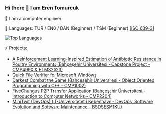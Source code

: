 ### Hi there 👋 I am Eren Tomurcuk

 🌱 I am a computer engineer.

 💬 Languages: TUR / ENG / DAN (Beginner) / TSM (Beginner) [[ISO 639-3]](https://iso639-3.sil.org/code_tables/639/data)

 <!-- [![Eren's GitHub Stats](https://github-readme-stats.vercel.app/api?username=erentomurcuk&show_icons=true&theme=tokyonight&locale=en)](https://github.com/erentomurcuk) -->

[![Top Languages](https://github-readme-stats.vercel.app/api/top-langs/?username=erentomurcuk&layout=compact&langs_count=4&theme=tokyonight)](https://github.com/erentomurcuk)

⚡ Projects:
- [A Reinforcement Learning-Inspired Estimation of Antibiotic Resistance in Poultry Environments (Bahçeşehir Üniversitesi - Capstone Project - CMP499X & ETMS2023)](https://github.com/erentomurcuk/AR-calculation-with-SBRCC-Algorithm)
- [Quick File Verifier for Microsoft Windows](https://github.com/erentomurcuk/QuickFileVerifier)
- [Darkest Combat the Game (Bahçeşehir Üniversitesi - Object Oriented Programming wıth C++ - CMP1002)](https://github.com/Kaaleyah/darkest-combat)
- [FiveChungus P2P Transfer Application (Bahçeşehir Üniversitesi - Introduction to Computer Networks - CMP2204)](https://github.com/Kaaleyah/FiveChungus)
- [MiniTwit (DevOps) (IT-Universitetet i København - DevOps, Software Evolution and Software Maintenance - BSDSESM1KU)](https://github.com/Herover/itu-devops-h)

<!--
**erentomurcuk/erentomurcuk** is a ✨ _special_ ✨ repository because its `README.md` (this file) appears on your GitHub profile.

Here are some ideas to get you started:

- 🔭 I’m currently working on ...
- 🌱 I’m currently learning ...
- 👯 I’m looking to collaborate on ...
- 🤔 I’m looking for help with ...
- 💬 Ask me about ...
- 📫 How to reach me: ...
- 😄 Pronouns: ...
- ⚡ Fun fact: ...
-->
